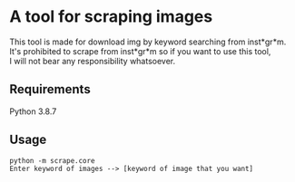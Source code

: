 # A tool for scraping images 
This tool is made for download img by keyword searching from inst\*gr\*m.  
It's prohibited to scrape from inst\*gr\*m so if you want to use this tool,  
I will not bear any responsibility whatsoever.

## Requirements
Python 3.8.7  

## Usage
`python -m scrape.core`  
`Enter keyword of images --> [keyword of image that you want]`